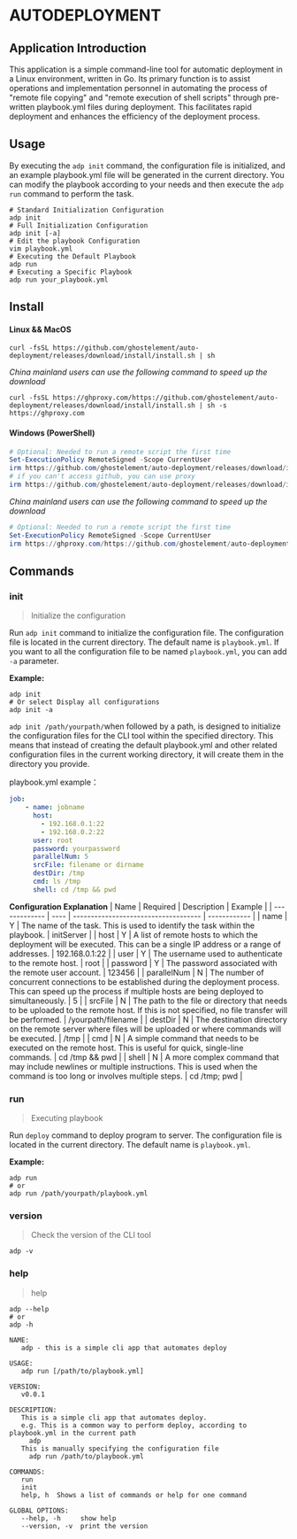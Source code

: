 # AUTODEPLOYMENT
## Application Introduction
This application is a simple command-line tool for automatic deployment in a Linux environment, written in Go.
Its primary function is to assist operations and implementation personnel in automating the process of "remote file copying" and "remote execution of shell scripts" through pre-written playbook.yml files during deployment. This facilitates rapid deployment and enhances the efficiency of the deployment process.  
## Usage
By executing the `adp init` command, the configuration file is initialized, and an example playbook.yml file will be generated in the current directory. You can modify the playbook according to your needs and then execute the `adp run` command to perform the task.
```shell
# Standard Initialization Configuration
adp init
# Full Initialization Configuration
adp init [-a]
# Edit the playbook Configuration
vim playbook.yml
# Executing the Default Playbook
adp run
# Executing a Specific Playbook
adp run your_playbook.yml
```
## Install

#### Linux && MacOS

```shell
curl -fsSL https://github.com/ghostelement/auto-deployment/releases/download/install/install.sh | sh
```

*China mainland users can use the following command to speed up the download*

```shell
curl -fsSL https://ghproxy.com/https://github.com/ghostelement/auto-deployment/releases/download/install/install.sh | sh -s https://ghproxy.com
```

#### Windows (PowerShell)

```powershell
# Optional: Needed to run a remote script the first time
Set-ExecutionPolicy RemoteSigned -Scope CurrentUser
irm https://github.com/ghostelement/auto-deployment/releases/download/install/install.ps1 | iex
# if you can't access github, you can use proxy
irm https://github.com/ghostelement/auto-deployment/releases/download/install/install.ps1 -Proxy '<host>:<ip>' | iex
```

*China mainland users can use the following command to speed up the download*

```powershell
# Optional: Needed to run a remote script the first time
Set-ExecutionPolicy RemoteSigned -Scope CurrentUser
irm https://ghproxy.com/https://github.com/ghostelement/auto-deployment/releases/download/install/install_ZH-CN.ps1 | iex
```

## Commands

### init
> Initialize the configuration

Run `adp init` command to initialize the configuration file.
The configuration file is located in the current directory. The default name is `playbook.yml`.
If you want to all the configuration file to be named `playbook.yml`, you can add `-a` parameter.

**Example:**

```shell
adp init
# Or select Display all configurations
adp init -a
```
`adp init /path/yourpath/`when followed by a path, is designed to initialize the configuration files for the CLI tool within the specified directory. This means that instead of creating the default playbook.yml and other related configuration files in the current working directory, it will create them in the directory you provide.  

playbook.yml example：

```yaml
job:
    - name: jobname
      host:
        - 192.168.0.1:22
        - 192.168.0.2:22
      user: root
      password: yourpassword
      parallelNum: 5
      srcFile: filename or dirname
      destDir: /tmp
      cmd: ls /tmp
      shell: cd /tmp && pwd
```
**Configuration Explanation**
| Name          | Required | Description                                | Example         |
| ------------- | ---- | ------------------------------------ | ------------ |
| name       | Y    | The name of the task. This is used to identify the task within the playbook.        | initServer |
| host        | Y    | A list of remote hosts to which the deployment will be executed. This can be a single IP address or a range of addresses.      | 192.168.0.1:22 |
| user     | Y    | The username used to authenticate to the remote host.            |      root        |
| password      | Y   | The password associated with the remote user account.           |     123456     |
| parallelNum  | N    | The number of concurrent connections to be established during the deployment process. This can speed up the process if multiple hosts are being deployed to simultaneously.      |         5     |
| srcFile       | N  | The path to the file or directory that needs to be uploaded to the remote host. If this is not specified, no file transfer will be performed. |     /yourpath/filename         |
| destDir     | N   | The destination directory on the remote server where files will be uploaded or where commands will be executed.     |     /tmp         |
| cmd        | N    | A simple command that needs to be executed on the remote host. This is useful for quick, single-line commands.  |  cd /tmp && pwd         |
| shell      | N    | A more complex command that may include newlines or multiple instructions. This is used when the command is too long or involves multiple steps.         |   cd /tmp; pwd          |

### run
> Executing playbook

Run `deploy` command to deploy program to server.
The configuration file is located in the current directory. The default name is `playbook.yml`.

**Example:**

```shell
adp run
# or
adp run /path/yourpath/playbook.yml
```

### version
> Check the version of the CLI tool

```shell
adp -v
```
### help
> help

```shell
adp --help
# or
adp -h

NAME:
   adp - this is a simple cli app that automates deploy

USAGE:
   adp run [/path/to/playbook.yml]

VERSION:
   v0.0.1

DESCRIPTION:
   This is a simple cli app that automates deploy.
   e.g. This is a common way to perform deploy, according to playbook.yml in the current path
     adp
   This is manually specifying the configuration file
     adp run /path/to/playbook.yml

COMMANDS:
   run
   init
   help, h  Shows a list of commands or help for one command

GLOBAL OPTIONS:
   --help, -h     show help
   --version, -v  print the version
```